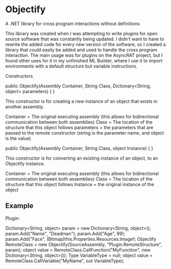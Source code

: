 # Objectify
A .NET library for cross program interactions without definitions

This library was created when I was attempting to write plugins for open source software that was constantly being updated.
I didn't want to have to rewrite the added code for every new version of the software, so I created a library that could easily
be added and used to handle the cross program interaction. The main usage was for plugins on the AsyncRAT project, but I found other
uses for it in my unfinished ML Builder, where I use it to import environments with a default structure but variable instructions.

Constructors

public Objectify(Assembly Container, String Class, Dictionary<String, object> parameters) {  }

This constructor is for creating a new instance of an object that exists in another assembly.

Container = The original executing assembly (this allows for bidirectional communication between both assemblies)
Class = The location of the structure that this object follows
parameters = the parameters that are passed to the remote constructor (string is the parameter name, and object is the value)


public Objectify(Assembly Container, String Class, object Instance) {  }

This constructor is for converting an existing instance of an object, to an Objectify instance.

Container = The original executing assembly (this allows for bidirectional communication between both assemblies)
Class = The location of the structure that this object follows
Instance = the original instance of the object

Example
-------------------------------------------------------------------------------------------------------------------

Plugin:

Dictionary<String, object> param = new Dictionary<String, object>();
param.Add("Name", "Deadman");
param.Add("Age", 99);
param.Add("Face", (Bitmap)this.Properties.Resources.Image1;
Objectify RemoteClass = new Objectify(SourceAssembly, "Plugin.RemoteStructure", param);
object value = RemoteClass.CallFunction("MyFunction", new Dictionary<String, object>());
Type VariableType = null;
object value = RemoteClass.CallVariable("MyName", out VariableType);
